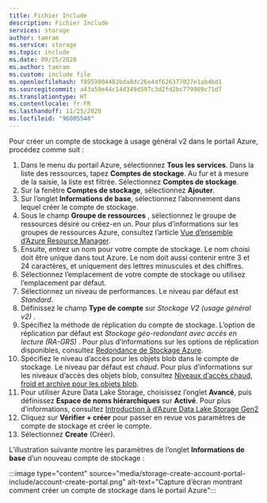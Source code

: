 ```yaml
---
title: Fichier Include
description: Fichier Include
services: storage
author: tamram
ms.service: storage
ms.topic: include
ms.date: 09/25/2020
ms.author: tamram
ms.custom: include file
ms.openlocfilehash: f8959904482bda8dc26e4df626377027e1ab4bd1
ms.sourcegitcommit: a43a59e44c14d349d597c3d2fd2bc779989c71d7
ms.translationtype: HT
ms.contentlocale: fr-FR
ms.lasthandoff: 11/25/2020
ms.locfileid: "96005540"
---
```

Pour créer un compte de stockage à usage général v2 dans le portail Azure, procédez comme suit :

1. Dans le menu du portail Azure, sélectionnez **Tous les services**. Dans la liste des ressources, tapez **Comptes de stockage**. Au fur et à mesure de la saisie, la liste est filtrée. Sélectionnez **Comptes de stockage**.
1. Sur la fenêtre **Comptes de stockage**, sélectionnez **Ajouter**.
1. Sur l’onglet **Informations de base**, sélectionnez l’abonnement dans lequel créer le compte de stockage.
1. Sous le champ **Groupe de ressources** , sélectionnez le groupe de ressources désiré ou créez-en un.  Pour plus d’informations sur les groupes de ressources Azure, consultez l’article [Vue d’ensemble d’Azure Resource Manager](../articles/azure-resource-manager/management/overview.md).
1. Ensuite, entrez un nom pour votre compte de stockage. Le nom choisi doit être unique dans tout Azure. Le nom doit aussi contenir entre 3 et 24 caractères, et uniquement des lettres minuscules et des chiffres.
1. Sélectionnez l’emplacement de votre compte de stockage ou utilisez l’emplacement par défaut.
1. Sélectionnez un niveau de performances. Le niveau par défaut est *Standard*.
1. Définissez le champ **Type de compte** sur *Stockage V2 (usage général v2)* .
1. Spécifiez la méthode de réplication du compte de stockage. L’option de réplication par défaut est *Stockage géo-redondant avec accès en lecture (RA-GRS)* . Pour plus d’informations sur les options de réplication disponibles, consultez [Redondance de Stockage Azure](../articles/storage/common/storage-redundancy.md).
1. Spécifiez le niveau d’accès pour les objets blob dans le compte de stockage. Le niveau par défaut est *chaud*. Pour plus d’informations sur les niveaux d’accès des objets blob, consultez [Niveaux d’accès chaud, froid et archive pour les objets blob](../articles/storage/blobs/storage-blob-storage-tiers.md).
1. Pour utiliser Azure Data Lake Storage, choisissez l’onglet **Avancé**, puis définissez **Espace de noms hiérarchiques** sur **Activé**. Pour plus d’informations, consultez [Introduction à d’Azure Data Lake Storage Gen2](../articles/storage/blobs/data-lake-storage-introduction.md)
1. Cliquez sur **Vérifier + créer** pour passer en revue vos paramètres de compte de stockage et créer le compte.
1. Sélectionnez **Create** (Créer).

L’illustration suivante montre les paramètres de l’onglet **Informations de base** d’un nouveau compte de stockage :

:::image type="content" source="media/storage-create-account-portal-include/account-create-portal.png" alt-text="Capture d’écran montrant comment créer un compte de stockage dans le portail Azure":::